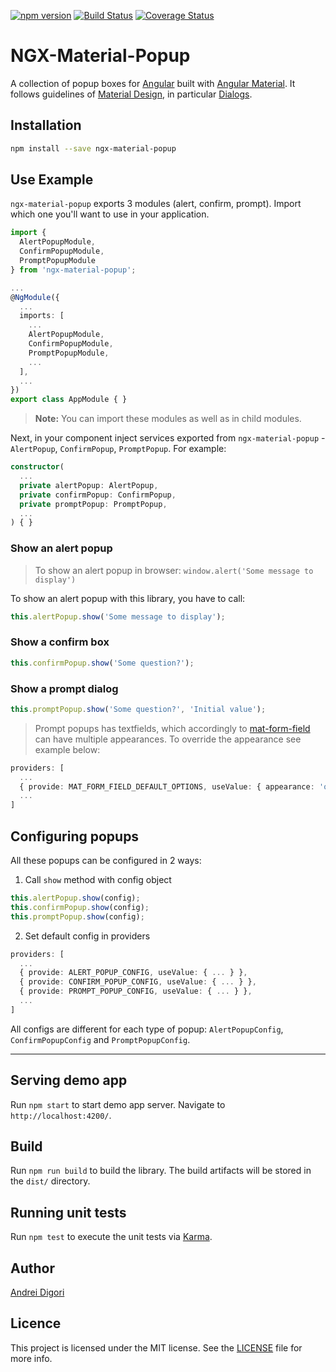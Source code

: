 [![npm version](https://badge.fury.io/js/ngx-material-popup.svg)](https://badge.fury.io/js/ngx-material-popup)
[![Build Status](https://travis-ci.org/andreidigori/ngx-material-popup.svg?branch=master)](https://travis-ci.org/andreidigori/ngx-material-popup)
[![Coverage Status](https://coveralls.io/repos/github/andreidigori/ngx-material-popup/badge.svg?branch=master)](https://coveralls.io/github/andreidigori/ngx-material-popup?branch=master)

# NGX-Material-Popup

A collection of popup boxes for [Angular](https://angular.io/) built with [Angular Material](https://material.angular.io/). It follows guidelines of [Material Design](https://material.io/), in particular [Dialogs](https://material.io/components/dialogs/).

## Installation

```bash
npm install --save ngx-material-popup
```

## Use Example

`ngx-material-popup` exports 3 modules (alert, confirm, prompt). Import which one you'll want to use in your application.

```typescript
import {
  AlertPopupModule,
  ConfirmPopupModule,
  PromptPopupModule
} from 'ngx-material-popup';

...
@NgModule({
  ...
  imports: [
    ...
    AlertPopupModule,
    ConfirmPopupModule,
    PromptPopupModule,
    ...
  ],
  ...
})
export class AppModule { }
```

> **Note:** You can import these modules as well as in child modules.

Next, in your component inject services exported from `ngx-material-popup` - `AlertPopup`, `ConfirmPopup`, `PromptPopup`. For example:

```typescript
constructor(
  ...
  private alertPopup: AlertPopup,
  private confirmPopup: ConfirmPopup,
  private promptPopup: PromptPopup,
  ...
) { }
```

### Show an alert popup

> To show an alert popup in browser: `window.alert('Some message to display')`

To show an alert popup with this library, you have to call:
```typescript
this.alertPopup.show('Some message to display');
```

### Show a confirm box

```typescript
this.confirmPopup.show('Some question?');
```

### Show a prompt dialog

```typescript
this.promptPopup.show('Some question?', 'Initial value');
```

> Prompt popups has textfields, which accordingly to [mat-form-field](https://material.angular.io/components/form-field/overview) can have multiple appearances.
To override the appearance see example below:

```typescript
providers: [
  ...
  { provide: MAT_FORM_FIELD_DEFAULT_OPTIONS, useValue: { appearance: 'outline' } },
  ...
]
```

## Configuring popups

All these popups can be configured in 2 ways:
1. Call `show` method with config object

```typescript
this.alertPopup.show(config);
this.confirmPopup.show(config);
this.promptPopup.show(config);
```

2. Set default config in providers

```typescript
providers: [
  ...
  { provide: ALERT_POPUP_CONFIG, useValue: { ... } },
  { provide: CONFIRM_POPUP_CONFIG, useValue: { ... } },
  { provide: PROMPT_POPUP_CONFIG, useValue: { ... } },
  ...
]
```

All configs are different for each type of popup: `AlertPopupConfig`, `ConfirmPopupConfig` and `PromptPopupConfig`.

___

## Serving demo app

Run `npm start` to start demo app server. Navigate to `http://localhost:4200/`.

## Build

Run `npm run build` to build the library. The build artifacts will be stored in the `dist/` directory.

## Running unit tests

Run `npm test` to execute the unit tests via [Karma](https://karma-runner.github.io).

## Author

[Andrei Digori](https://github.com/andreidigori)

## Licence

This project is licensed under the MIT license. See the [LICENSE](LICENSE) file for more info.
